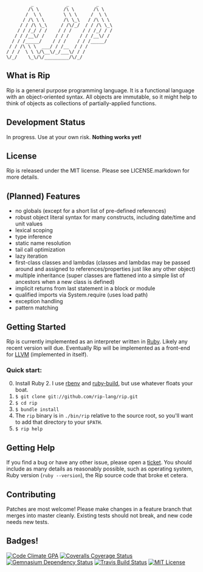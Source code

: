 ```
         _            _          _
        /\ \         /\ \       /\ \
       /  \ \        \ \ \     /  \ \
      / /\ \ \       /\ \_\   / /\ \ \
     / / /\ \_\     / /\/_/  / / /\ \_\
    / / /_/ / /    / / /    / / /_/ / /
   / / /__\/ /    / / /    / / /__\/ /
  / / /_____/    / / /    / / /_____/
 / / /\ \ \  ___/ / /__  / / /
/ / /  \ \ \/\__\/_/___\/ / /
\/_/    \_\/\/_________/\/_/
```

## What is Rip

Rip is a general purpose programming language. It is a functional language with an object-oriented syntax. All objects are immutable, so it might help to think of objects as collections of partially-applied functions.

## Development Status

In progress. Use at your own risk. **Nothing works yet!**

## License

Rip is released under the MIT license. Please see LICENSE.markdown for more details.

## (Planned) Features

* no globals (except for a short list of pre-defined references)
* robust object literal syntax for many constructs, including date/time and unit values
* lexical scoping
* type inference
* static name resolution
* tail call optimization
* lazy iteration
* first-class classes and lambdas (classes and lambdas may be passed around and assigned to references/properties just like any other object)
* multiple inheritance (super classes are flattened into a simple list of ancestors when a new class is defined)
* implicit returns from last statement in a block or module
* qualified imports via System.require (uses load path)
* exception handling
* pattern matching

## Getting Started

Rip is currently implemented as an interpreter written in [Ruby](http://www.ruby-lang.org/). Likely any recent version will due. Eventually Rip will be implemented as a front-end for [LLVM](http://llvm.org/) (implemented in itself).

### Quick start:

0. Install Ruby 2. I use [rbenv](https://github.com/sstephenson/rbenv) and [ruby-build](https://github.com/sstephenson/ruby-build), but use whatever floats your boat.
0. `$ git clone git://github.com/rip-lang/rip.git`
0. `$ cd rip`
0. `$ bundle install`
0. The `rip` binary is in `./bin/rip` relative to the source root, so you'll want to add that directory to your `$PATH`.
0. `$ rip help`

## Getting Help

If you find a bug or have any other issue, please open a [ticket](https://github.com/rip-lang/rip/issues). You should include as many details as reasonably possible, such as operating system, Ruby version (`ruby --version`), the Rip source code that broke et cetera.

## Contributing

Patches are most welcome! Please make changes in a feature branch that merges into master cleanly. Existing tests should not break, and new code needs new tests.

## Badges!

[![Code Climate GPA](http://img.shields.io/codeclimate/github/rip-lang/rip.svg?style=flat-square)](https://codeclimate.com/github/rip-lang/rip)
[![Coveralls Coverage Status](http://img.shields.io/coveralls/rip-lang/rip/master.svg?style=flat-square)](https://coveralls.io/r/rip-lang/rip)
[![Gemnasium Dependency Status](http://img.shields.io/gemnasium/rip-lang/rip.svg?style=flat-square)](https://gemnasium.com/rip-lang/rip)
[![Travis Build Status](http://img.shields.io/travis/rip-lang/rip/master.svg?style=flat-square)](https://travis-ci.org/rip-lang/rip)
[![MIT License](http://img.shields.io/badge/license-MIT-green.svg?style=flat-square)](http://opensource.org/licenses/MIT)
